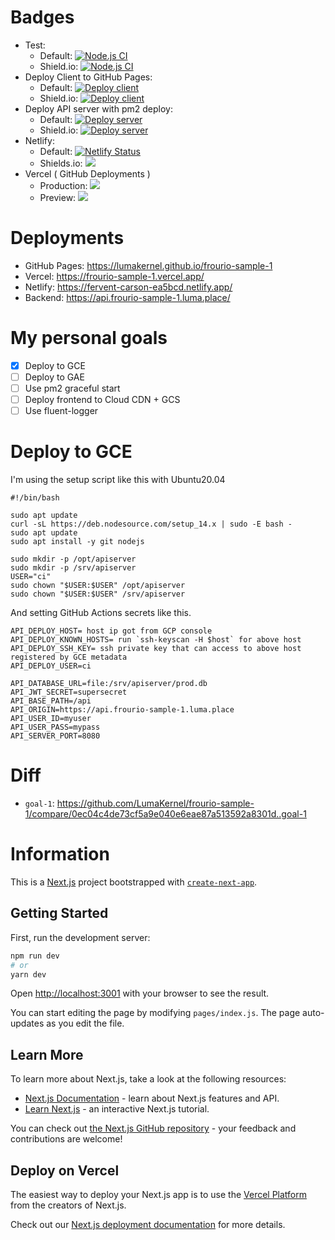 
# Badges

- Test:
  - Default: [![Node.js CI](https://github.com/LumaKernel/frourio-sample-1/workflows/Node.js%20CI/badge.svg)](https://github.com/LumaKernel/frourio-sample-1/actions?query=workflow%3A%22Node.js+CI%22)
  - Shield.io: [![Node.js CI](https://img.shields.io/github/workflow/status/LumaKernel/frourio-sample-1/Node.js%20CI?label=test&style=for-the-badge)](https://github.com/LumaKernel/frourio-sample-1/actions?query=workflow%3A%22Node.js+CI%22)
- Deploy Client to GitHub Pages:
  - Default: [![Deploy client](https://github.com/LumaKernel/frourio-sample-1/workflows/Deploy%20client/badge.svg)](https://github.com/LumaKernel/frourio-sample-1/actions?query=workflow%3A%22Deploy+client%22)
  - Shield.io: [![Deploy client](https://img.shields.io/github/workflow/status/LumaKernel/frourio-sample-1/Deploy%20client?label=deploy%20client&style=for-the-badge)](https://github.com/LumaKernel/frourio-sample-1/actions?query=workflow%3A%22Deploy+client%22)
- Deploy API server with pm2 deploy:
  - Default: [![Deploy server](https://github.com/LumaKernel/frourio-sample-1/workflows/Deploy%20server/badge.svg)](https://github.com/LumaKernel/frourio-sample-1/actions?query=workflow%3A%22Deploy+server%22)
  - Shield.io: [![Deploy server](https://img.shields.io/github/workflow/status/LumaKernel/frourio-sample-1/Deploy%20server?label=deploy%20server&style=for-the-badge)](https://github.com/LumaKernel/frourio-sample-1/actions?query=workflow%3A%22Deploy+server%22)
- Netlify:
  - Default: [![Netlify Status](https://api.netlify.com/api/v1/badges/483e2ff2-41b3-41ff-9e27-708ac54abb33/deploy-status)](https://app.netlify.com/sites/fervent-carson-ea5bcd/deploys)
  - Shields.io: [![](https://img.shields.io/netlify/483e2ff2-41b3-41ff-9e27-708ac54abb33?style=for-the-badge)](https://app.netlify.com/sites/fervent-carson-ea5bcd/deploys)
- Vercel ( GitHub Deployments )
  - Production: [![](https://img.shields.io/github/deployments/LumaKernel/frourio-sample-1/Production?label=Vercel%20Production&style=for-the-badge)](https://github.com/LumaKernel/frourio-sample-1/deployments/activity_log?environment=Production)
  - Preview: [![](https://img.shields.io/github/deployments/LumaKernel/frourio-sample-1/Preview?label=Vercel%20%20Preview&style=for-the-badge)](https://github.com/LumaKernel/frourio-sample-1/deployments/activity_log?environment=Preview)

# Deployments

- GitHub Pages: https://lumakernel.github.io/frourio-sample-1
- Vercel: https://frourio-sample-1.vercel.app/
- Netlify: https://fervent-carson-ea5bcd.netlify.app/
- Backend: https://api.frourio-sample-1.luma.place/

# My personal goals

- [x] Deploy to GCE
- [ ] Deploy to GAE
- [ ] Use pm2 graceful start
- [ ] Deploy frontend to Cloud CDN + GCS
- [ ] Use fluent-logger

# Deploy to GCE

I'm using the setup script like this with Ubuntu20.04

```
#!/bin/bash

sudo apt update
curl -sL https://deb.nodesource.com/setup_14.x | sudo -E bash -
sudo apt update
sudo apt install -y git nodejs

sudo mkdir -p /opt/apiserver
sudo mkdir -p /srv/apiserver
USER="ci"
sudo chown "$USER:$USER" /opt/apiserver
sudo chown "$USER:$USER" /srv/apiserver
```

And setting GitHub Actions secrets like this.

```
API_DEPLOY_HOST= host ip got from GCP console
API_DEPLOY_KNOWN_HOSTS= run `ssh-keyscan -H $host` for above host
API_DEPLOY_SSH_KEY= ssh private key that can access to above host registered by GCE metadata
API_DEPLOY_USER=ci

API_DATABASE_URL=file:/srv/apiserver/prod.db
API_JWT_SECRET=supersecret
API_BASE_PATH=/api
API_ORIGIN=https://api.frourio-sample-1.luma.place
API_USER_ID=myuser
API_USER_PASS=mypass
API_SERVER_PORT=8080
```

# Diff

- `goal-1`: https://github.com/LumaKernel/frourio-sample-1/compare/0ec04c4de73cf5a9e040e6eae87a513592a8301d..goal-1

# Information

This is a [Next.js](https://nextjs.org/) project bootstrapped with [`create-next-app`](https://github.com/vercel/next.js/tree/canary/packages/create-next-app).

## Getting Started

First, run the development server:

```bash
npm run dev
# or
yarn dev
```

Open [http://localhost:3001](http://localhost:3001) with your browser to see the result.

You can start editing the page by modifying `pages/index.js`. The page auto-updates as you edit the file.

## Learn More

To learn more about Next.js, take a look at the following resources:

- [Next.js Documentation](https://nextjs.org/docs) - learn about Next.js features and API.
- [Learn Next.js](https://nextjs.org/learn) - an interactive Next.js tutorial.

You can check out [the Next.js GitHub repository](https://github.com/vercel/next.js/) - your feedback and contributions are welcome!

## Deploy on Vercel

The easiest way to deploy your Next.js app is to use the [Vercel Platform](https://vercel.com/import?utm_medium=default-template&filter=next.js&utm_source=create-next-app&utm_campaign=create-next-app-readme) from the creators of Next.js.

Check out our [Next.js deployment documentation](https://nextjs.org/docs/deployment) for more details.
